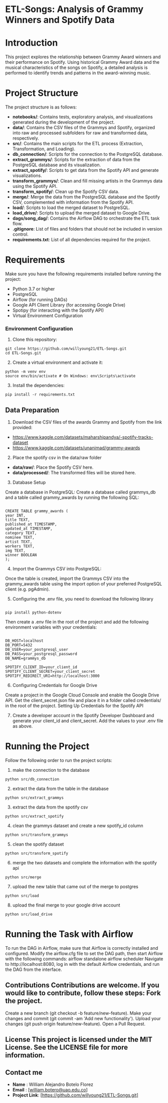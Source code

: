 # ETL-Songs: Analysis of Grammy Winners and Spotify Data

# Introduction

This project explores the relationship between Grammy Award winners and their performance on Spotify. Using historical Grammy Award data and the musical characteristics of the songs on Spotify, a detailed analysis is performed to identify trends and patterns in the award-winning music.

# Project Structure

The project structure is as follows:

- **notebooks/**: Contains tests, exploratory analysis, and visualizations generated during the development of the project.
- **data/**: Contains the CSV files of the Grammys and Spotify, organized into raw and processed subfolders for raw and transformed data, respectively.
- **src/**: Contains the main scripts for the ETL process (Extraction, Transformation, and Loading).
- **db_connection/**: Scripts for the connection to the PostgreSQL database.
- **extract_grammys/**: Scripts for the extraction of data from the PostgreSQL database and its visualization.
- **extract_spotify/**: Scripts to get data from the Spotify API and generate visualizations.
- **transform_grammys/**: Clean and fill missing artists in the Grammys data using the Spotify API.
- **transform_spotify/**: Clean up the Spotify CSV data.
- **merge/**: Merge the data from the PostgreSQL database and the Spotify CSV, complemented with information from the Spotify API.
- **load/**: Scripts to load the merged dataset to PostgreSQL.
- **load_drive/**: Scripts to upload the merged dataset to Google Drive.
- **dags/song_dag/**: Contains the Airflow DAG to orchestrate the ETL task flow.
- **.gitignore**: List of files and folders that should not be included in version control.
- **requirements.txt**: List of all dependencies required for the project.

# Requirements

Make sure you have the following requirements installed before running the project:

- Python 3.7 or higher
- PostgreSQL
- Airflow (for running DAGs)
- Google API Client Library (for accessing Google Drive)
- Spotipy (for interacting with the Spotify API)
- Virtual Environment Configuration

### Environment Configuration

1. Clone this repository:

```
git clone https://github.com/willyoung21/ETL-Songs.git
cd ETL-Songs.git
```

2. Create a virtual environment and activate it:
```
python -m venv env
source env/bin/activate # On Windows: env\Scripts\activate
```

3. Install the dependencies:
```
pip install -r requirements.txt
```

## Data Preparation

1. Download the CSV files of the awards Grammy and Spotify from the link provided:

- https://www.kaggle.com/datasets/maharshipandya/-spotify-tracks-dataset
- https://www.kaggle.com/datasets/unanimad/grammy-awards

2. Place the spotify csv in the data/raw folder

- **data/raw/**: Place the Spotify CSV here.
- **data/processed/**: The transformed files will be stored here.

3. Database Setup

Create a database in PostgreSQL: Create a database called grammys_db and a table called grammy_awards by running the following SQL:

```

CREATE TABLE grammy_awards (
year INT,
title TEXT,
published_at TIMESTAMP,
updated_at TIMESTAMP,
category TEXT,
nominee TEXT,
artist TEXT,
workers TEXT,
img TEXT,
winner BOOLEAN
);
```

4. Import the Grammys CSV into PostgreSQL:

Once the table is created, import the Grammys CSV into the grammy_awards table using the import option of your preferred PostgreSQL client (e.g. pgAdmin).

5. Configuring the .env file, you need to download the following library
```

pip install python-dotenv
```

Then create a .env file in the root of the project and add the following environment variables with your credentials:

```

DB_HOST=localhost
DB_PORT=5432
DB_USER=your_postgresql_user
DB_PASS=your_postgresql_password
DB_NAME=grammys_db

SPOTIFY_CLIENT_ID=your_client_id
SPOTIFY_CLIENT_SECRET=your_client_secret
SPOTIFY_REDIRECT_URI=http://localhost:3000
```

6. Configuring Credentials for Google Drive

Create a project in the Google Cloud Console and enable the Google Drive API.
Get the client_secret.json file and place it in a folder called credentials/ in the root of the project.
Setting Up Credentials for the Spotify API

7. Create a developer account in the Spotify Developer Dashboard and generate your client_id and client_secret.
Add the values ​​to your .env file as above.

# Running the Project

Follow the following order to run the project scripts:

1. make the connection to the database
```
python src/db_connection
```
2. extract the data from the table in the database
```
python src/extract_grammys
```
3. extract the data from the spotify csv
```
python src/extract_spotify
```
4. clean the grammys dataset and create a new spotify_id column
```
python src/transform_grammys
```
5. clean the spotify dataset
```
python src/transform_spotify
```
6. merge the two datasets and complete the information with the spotify api
```
python src/merge
```
7. upload the new table that came out of the merge to postgres
```
python src/load
```
8. upload the final merge to your google drive account
```
python src/load_drive
```

# Running the Task with Airflow

To run the DAG in Airflow, make sure that Airflow is correctly installed and configured. Modify the airflow.cfg file to set the DAG path, then start Airflow with the following commands: airflow standalone airflow scheduler Navigate to http://localhost:8080, log in with the default Airflow credentials, and run the DAG from the interface.

## Contributions Contributions are welcome. If you would like to contribute, follow these steps: Fork the project.
Create a new branch (git checkout -b feature/new-feature).
Make your changes and commit (git commit -am 'Add new functionality').
Upload your changes (git push origin feature/new-feature).
Open a Pull Request.

## License This project is licensed under the MIT License. See the LICENSE file for more information.

## Contact me
- **Name** : William Alejandro Botelo Florez
- **Email** : [william.botero@uao.edu.co]
- **Project Link**: [https://github.com/willyoung21/ETL-Songs.git]